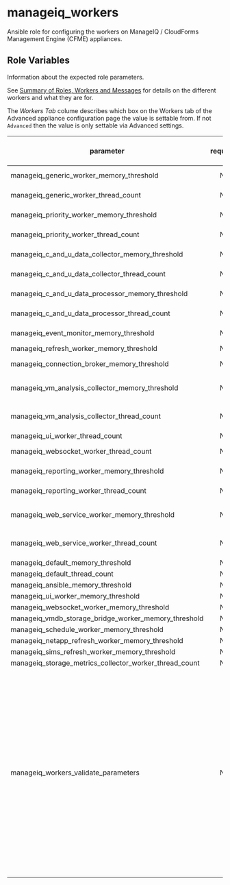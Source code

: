 # manageiq\_workers
Ansible role for configuring the workers on ManageIQ / CloudForms Management Engine (CFME) appliances.

## Role Variables
Information about the expected role parameters.

See [Summary of Roles, Workers and Messages](https://access.redhat.com/documentation/en-us/reference_architectures/2017/html/deploying_cloudforms_at_scale/architecture#summary_of_roles_workers_and_messages) for details on the different workers and what they are for.

The _Workers Tab_ colume describes which box on the Workers tab of the Advanced appliance configuration page the value is settable from. If not `Advanced` then the value is only settable via Advanced settings.

| parameter                                                    | required | default       | choices         | appliance workers tab  | comments 
| ------------------------------------------------------------ |:--------:|:-------------:| --------------- | ---------------------- |:-------- 
| manageiq\_generic\_worker\_memory\_threshold                 | No       | 600.megabytes |                 | Generic Workers        |
| manageiq\_generic\_worker\_thread\_count                     | No       | 4             |                 | Generic Workers        |
| manageiq\_priority\_worker\_memory\_threshold                | No       | 600.megabytes |                 | Priorty Workers        |
| manageiq\_priority\_worker\_thread\_count                    | No       | 4             |                 | Priorty Workers        |
| manageiq\_c\_and\_u\_data\_collector\_memory\_threshold      | No       | 400.megabytes |                 | C & U Data Collectors  |
| manageiq\_c\_and\_u\_data\_collector\_thread\_count          | No       | 2             |                 | C & U Data Collectors  |
| manageiq\_c\_and\_u\_data\_processor\_memory\_threshold      | No       | 500.megabytes |                 | C & U Data Processors  |
| manageiq\_c\_and\_u\_data\_processor\_thread\_count          | No       | 2             |                 | C & U Data Processors  |
| manageiq\_event\_monitor\_memory\_threshold                  | No       | 2.gigabytes   |                 | Event Monitor          |
| manageiq\_refresh\_worker\_memory\_threshold                 | No       | 2.gigabytes   |                 | Refresh                |
| manageiq\_connection\_broker\_memory\_threshold              | No       | 2.gigabytes   |                 | Connection Broker      |
| manageiq\_vm\_analysis\_collector\_memory\_threshold         | No       | 600.megabytes |                 | VM Analysis Collectors |
| manageiq\_vm\_analysis\_collector\_thread\_count             | No       | 2             |                 | VM Analysis Collectors |
| manageiq\_ui\_worker\_thread\_count                          | No       | 4             |                 | UI Worker              |
| manageiq\_websocket\_worker\_thread\_count                   | No       | 1             |                 | Websocket Workers      |
| manageiq\_reporting\_worker\_memory\_threshold               | No       | 500.megabytes |                 | Reporting Workers      |
| manageiq\_reporting\_worker\_thread\_count                   | No       | 2             |                 | Reproting Workers      |
| manageiq\_web\_service\_worker\_memory\_threshold            | No       | 1.gigabytes   |                 | Web Service Workers    |
| manageiq\_web\_service\_worker\_thread\_count                | No       | 1             |                 | Web Service Workers    |
| manageiq\_default\_memory\_threshold                         | No       | 400.megabytes |                 | Advanced               |
| manageiq\_default\_thread\_count                             | No       | 1             |                 | Advanced               |
| manageiq\_ansible\_memory\_threshold                         | No       | 0.megabytes   |                 | Advanced               |
| manageiq\_ui\_worker\_memory\_threshold                      | No       | 1.gigabytes   |                 | Advanced               |
| manageiq\_websocket\_worker\_memory\_threshold               | No       | 1.gigabytes   |                 | Advanced               |
| manageiq\_vmdb\_storage\_bridge\_worker\_memory\_threshold   | No       | 2.gigabytes   |                 | Advanced               |
| manageiq\_schedule\_worker\_memory\_threshold                | No       | 500.megabytes |                 | Advanced               |
| manageiq\_netapp\_refresh\_worker\_memory\_threshold         | No       | 2.gigabytes   |                 | Advanced               |
| manageiq\_sims\_refresh\_worker\_memory\_threshold           | No       | 1.gigabytes   |                 | Advanced               |
| manageiq\_storage\_metrics\_collector\_worker\_thread\_count | No       | 2             |                 | Advanced               |
| manageiq\_workers\_validate\_parameters                      | No       | True          | True, False     | N/A                    | True to enable role parameter validation based on what the ManageIQ / CFME UI allows to be configured. False to disable validation and allow the setting of values that the ManageIQ / CFME does not allow users to configure.
